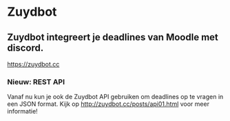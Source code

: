 # Zuydbot
## Zuydbot integreert je deadlines van Moodle met discord.
https://zuydbot.cc

### Nieuw: REST API
Vanaf nu kun je ook de Zuydbot API gebruiken om deadlines op te vragen in een JSON format. Kijk op http://zuydbot.cc/posts/api01.html voor meer informatie!
